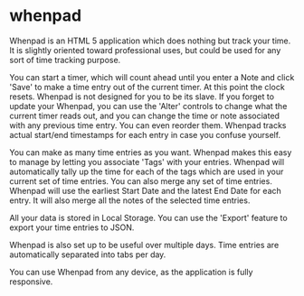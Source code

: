 whenpad
=======

Whenpad is an HTML 5 application which does nothing but track your time. It is slightly oriented toward professional uses, but could be used for any sort of 
time tracking purpose.

You can start a timer, which will count ahead until you enter a Note and click 'Save' to make a time entry out of the current timer. At this point the clock resets.
Whenpad is not designed for you to be its slave. If you forget to update your Whenpad, you can use the 'Alter' controls to change what the current timer reads out,
and you can change the time or note associated with any previous time entry. You can even reorder them. Whenpad tracks actual start/end timestamps for each entry
in case you confuse yourself.

You can make as many time entries as you want. Whenpad makes this easy to manage by letting you associate 'Tags' with your entries. Whenpad will automatically tally
up the time for each of the tags which are used in your current set of time entries. You can also merge any set of time entries. Whenpad will use the earliest Start Date
and the latest End Date for each entry. It will also merge all the notes of the selected time entries.

All your data is stored in Local Storage. You can use the 'Export' feature to export your time entries to JSON.

Whenpad is also set up to be useful over multiple days. Time entries are automatically separated into tabs per day.  

You can use Whenpad from any device, as the application is fully responsive.

